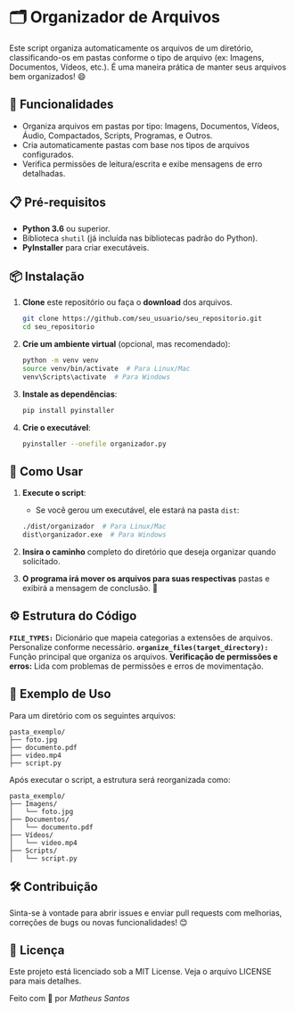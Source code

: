 # 🗂️ Organizador de Arquivos

Este script organiza automaticamente os arquivos de um diretório, classificando-os em pastas conforme o tipo de arquivo (ex: Imagens, Documentos, Vídeos, etc.). É uma maneira prática de manter seus arquivos bem organizados! 😄

## 🚀 Funcionalidades

- Organiza arquivos em pastas por tipo: Imagens, Documentos, Vídeos, Áudio, Compactados, Scripts, Programas, e Outros.
- Cria automaticamente pastas com base nos tipos de arquivos configurados.
- Verifica permissões de leitura/escrita e exibe mensagens de erro detalhadas.

## 📋 Pré-requisitos

- **Python 3.6** ou superior.
- Biblioteca `shutil` (já incluída nas bibliotecas padrão do Python).
- **PyInstaller** para criar executáveis.

## 📦 Instalação

1. **Clone** este repositório ou faça o **download** dos arquivos.
    ```bash
    git clone https://github.com/seu_usuario/seu_repositorio.git
    cd seu_repositorio
    ```

2. **Crie um ambiente virtual** (opcional, mas recomendado):
    ```bash
    python -m venv venv
    source venv/bin/activate  # Para Linux/Mac
    venv\Scripts\activate  # Para Windows
    ```

3. **Instale as dependências**:
    ```bash
    pip install pyinstaller
    ```

4. **Crie o executável**:
    ```bash
    pyinstaller --onefile organizador.py
    ```

## 📝 Como Usar

1. **Execute o script**:
   - Se você gerou um executável, ele estará na pasta `dist`:
   ```bash
   ./dist/organizador  # Para Linux/Mac
   dist\organizador.exe  # Para Windows
2. **Insira o caminho** completo do diretório que deseja organizar quando solicitado.

3. **O programa irá mover os arquivos para suas respectivas** pastas e exibirá a mensagem de conclusão. 🎉

## ⚙️ Estrutura do Código
**`FILE_TYPES:`** Dicionário que mapeia categorias a extensões de arquivos. Personalize conforme necessário.
**`organize_files(target_directory):`** Função principal que organiza os arquivos.
**Verificação de permissões e erros:** Lida com problemas de permissões e erros de movimentação.

## 📂 Exemplo de Uso
Para um diretório com os seguintes arquivos:
```plaintext
pasta_exemplo/
├── foto.jpg
├── documento.pdf
├── video.mp4
├── script.py
```
Após executar o script, a estrutura será reorganizada como:
```plaintext
pasta_exemplo/
├── Imagens/
│   └── foto.jpg
├── Documentos/
│   └── documento.pdf
├── Vídeos/
│   └── video.mp4
├── Scripts/
│   └── script.py
```

## 🛠️ Contribuição
Sinta-se à vontade para abrir issues e enviar pull requests com melhorias, correções de bugs ou novas funcionalidades! 😊

## 📄 Licença
Este projeto está licenciado sob a MIT License. Veja o arquivo LICENSE para mais detalhes.

Feito com 💙 por *Matheus Santos*




